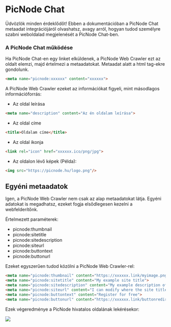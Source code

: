 # PicNode Chat
Üdvözlök minden érdeklődőt!
Ebben a dokumentációban a PicNode Chat metaadat integrációjáról olvashatsz, avagy arról, hogyan tudod személyre szabni weboldalad megjelenését a PicNode Chat-ben.

### A PicNode Chat működése
Ha PicNode Chat-en egy linket elküldenek, a PicNode Web Crawler ezt az oldalt elemzi, majd értelmezi a metaadatokat.
Metaadat alatt a <meta> html tag-ekre gondolunk.
```html
<meta name="picnode:xxxxxx" content="xxxxxx">
```

A PicNode Web Crawler ezeket az információkat figyeli, mint másodlagos információforrás:
- Az oldal leírása
```html
<meta name="description" content="Az én oldalam leírása">
```
- Az oldal címe
```html
<title>Oldalam címe</title>
```
- Az oldal ikonja
```html
<link rel="icon" href="xxxxxx.ico/png/jpg">
```
- Az oldalon lévő képek (Példa):
```html
<img src="https://picnode.hu/logo.png"/>
```

## Egyéni metaadatok
Igen, a PicNode Web Crawler nem csak az alap metaadatokat látja.
Egyéni adatokat is megadhatsz, ezeket fogja elsődlegesen kezelni a webfelderítőnk.

Értelmezett paraméterek:
- picnode:thumbnail
- picnode:sitetitle
- picnode:sitedescription
- picnode:siteurl
- picnode:buttontext
- picnode:buttonurl

Ezeket egyszerűen tudod közölni a PicNode Web Crawler-rel:
```html
<meta name="picnode:thumbnail" content="https://xxxxxx.link/myimage.png">
<meta name="picnode:sitetitle" content="My example site title">
<meta name="picnode:sitedescription" content="My example description of my site.">
<meta name="picnode:siteurl" content="I can modify where the site title will redirect on click">
<meta name="picnode:buttontext" content="Register for free">
<meta name="picnode:buttonurl" content="https://xxxxxx.link/buttonredirection">
```

Ezek végeredménye a PicNode hivatalos oldalának lekérésekor:

![](https://media.discordapp.net/attachments/710454509742325770/807631374709293155/unknown.png)
